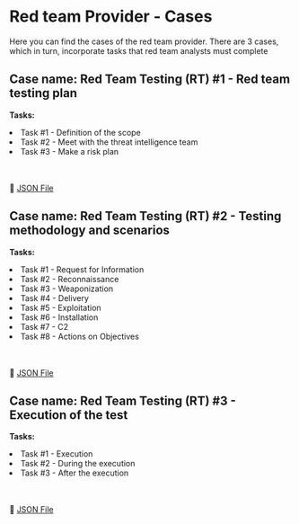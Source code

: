 # Red team Provider - Cases

Here you can find the cases of the red team provider. There are 3 cases, which in turn, incorporate tasks that red team analysts must complete

## **Case name:** Red Team Testing (RT) #1 - Red team testing plan

**Tasks:**
<li>Task #1 - Definition of the scope</li>
<li>Task #2 - Meet with the threat intelligence team</li>
<li>Task #3 - Make a risk plan</li><br></br>

:mag_right: <a href="https://github.com/jstnk9/TIBER-Cases/blob/main/cases/red_team_provider/Case-Template__Red_Team_Testing_RT_1_Red_team_testing_plan.json" target="_blank"> JSON File </a>

## **Case name:** Red Team Testing (RT) #2 - Testing methodology and scenarios

**Tasks:**
<li>Task #1 - Request for Information</li>
<li>Task #2 - Reconnaissance</li>
<li>Task #3 - Weaponization </li>
<li>Task #4 - Delivery </li>
<li>Task #5 - Exploitation </li>
<li>Task #6 - Installation </li>
<li>Task #7 - C2 </li>
<li>Task #8 - Actions on Objectives</li><br></br>

:mag_right: <a href="https://github.com/jstnk9/TIBER-Cases/blob/main/cases/red_team_provider/Case-Template__Red_Team_Testing_RT_2_Testing_methodology_and_scenarios.json" target="_blank"> JSON File </a>

## **Case name:** Red Team Testing (RT) #3 - Execution of the test

**Tasks:**
<li>Task #1 - Execution </li>
<li>Task #2 - During the execution</li>
<li>Task #3 - After the execution</li><br></br>

:mag_right: <a href="https://github.com/jstnk9/TIBER-Cases/blob/main/cases/red_team_provider/Case-Template__Red_Team_Testing_RT_3_Execution_of_the_test.json" target="_blank"> JSON File </a>
